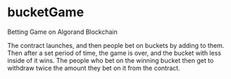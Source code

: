 # bucketGame
Betting Game on Algorand Blockchain

The contract launches, and then people bet on buckets by adding to them. Then after a set period of time, the game is over, and the bucket with less inside of it wins. The people who bet on the winning bucket then get to withdraw twice the amount they bet on it from the contract.
